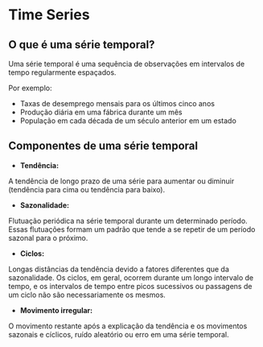 # Time Series

## O que é uma série temporal?

Uma série temporal é uma sequência de observações em intervalos de tempo regularmente espaçados. 

Por exemplo:

* Taxas de desemprego mensais para os últimos cinco anos
* Produção diária em uma fábrica durante um mês
* População em cada década de um século anterior em um estado


## Componentes de uma série temporal
* **Tendência:**

A tendência de longo prazo de uma série para aumentar ou diminuir (tendência para cima ou tendência para baixo).

* **Sazonalidade:**

Flutuação periódica na série temporal durante um determinado período. Essas flutuações formam um padrão que tende a se repetir de um período sazonal para o próximo.

* **Ciclos:**

Longas distâncias da tendência devido a fatores diferentes que da sazonalidade. Os ciclos, em geral, ocorrem durante um longo intervalo de tempo, e os intervalos de tempo entre picos sucessivos ou passagens de um ciclo não são necessariamente os mesmos.

* **Movimento irregular:**

O movimento restante após a explicação da tendência e os movimentos sazonais e cíclicos, ruído aleatório ou erro em uma série temporal.
